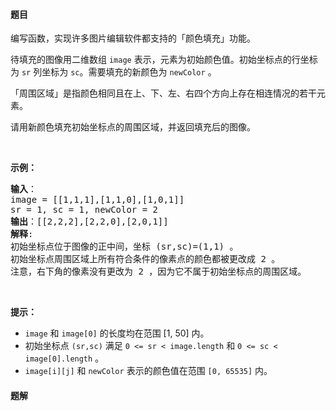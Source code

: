 #### 题目
<p>编写函数，实现许多图片编辑软件都支持的「颜色填充」功能。</p>

<p>待填充的图像用二维数组 <code>image</code> 表示，元素为初始颜色值。初始坐标点的行坐标为 <code>sr</code> 列坐标为 <code>sc</code>。需要填充的新颜色为 <code>newColor</code> 。</p>

<p>「周围区域」是指颜色相同且在上、下、左、右四个方向上存在相连情况的若干元素。</p>

<p>请用新颜色填充初始坐标点的周围区域，并返回填充后的图像。</p>

<p> </p>

<p><strong>示例：</strong></p>

<pre>
<strong>输入</strong>：
image = [[1,1,1],[1,1,0],[1,0,1]] 
sr = 1, sc = 1, newColor = 2
<strong>输出</strong>：[[2,2,2],[2,2,0],[2,0,1]]
<strong>解释</strong>: 
初始坐标点位于图像的正中间，坐标 (sr,sc)=(1,1) 。
初始坐标点周围区域上所有符合条件的像素点的颜色都被更改成 2 。
注意，右下角的像素没有更改为 2 ，因为它不属于初始坐标点的周围区域。
</pre>

<p> </p>

<p><strong>提示：</strong></p>

<ul>
	<li><code>image</code> 和 <code>image[0]</code> 的长度均在范围 [1, 50] 内。</li>
	<li>初始坐标点 <code>(sr,sc)</code> 满足 <code>0 <= sr < image.length</code> 和 <code>0 <= sc < image[0].length</code> 。</li>
	<li><code>image[i][j]</code> 和 <code>newColor</code> 表示的颜色值在范围 <code>[0, 65535]</code> 内。</li>
</ul>


 #### 题解